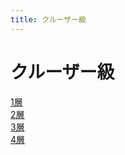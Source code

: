 ```yaml
---
title: クルーザー級
---
```


# クルーザー級
[1層](/docs/AAC_クルーザー級/m1.md)  
[2層](/docs/AAC_クルーザー級/m2.md)  
[3層](/docs/AAC_クルーザー級/m3.md)  
[4層](/docs/AAC_クルーザー級/m4.md)  
